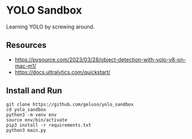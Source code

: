# YOLO Sandbox
Learning YOLO by screwing around.

## Resources
* https://pysource.com/2023/03/28/object-detection-with-yolo-v8-on-mac-m1/
* https://docs.ultralytics.com/quickstart/

## Install and Run

```
git clone https://github.com/geluso/yolo_sandbox
cd yolo_sandbox
python3 -m venv env
source env/bin/activate
pip3 install -r requirements.txt
python3 main.py
```
